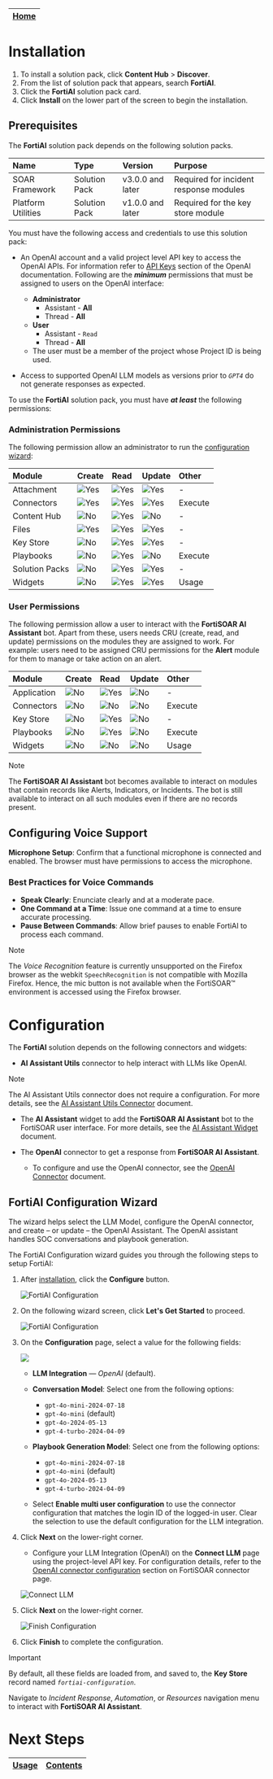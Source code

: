 |[Home](../README.md) |
|---------------------|

# Installation

1. To install a solution pack, click **Content Hub** > **Discover**.
2. From the list of solution pack that appears, search **FortiAI**.
3. Click the **FortiAI** solution pack card.
4. Click **Install** on the lower part of the screen to begin the installation.

## Prerequisites

The **FortiAI** solution pack depends on the following solution packs.

| Name               | Type          | Version          | Purpose                                |
|:-------------------|:--------------|:-----------------|:---------------------------------------|
| SOAR Framework     | Solution Pack | v3.0.0 and later | Required for incident response modules |
| Platform Utilities | Solution Pack | v1.0.0 and later | Required for the key store module      |

You must have the following access and credentials to use this solution pack:

- An OpenAI account and a valid project level API key to access the OpenAI APIs. For information refer to [API Keys](https://platform.openai.com/docs/api-reference/api-keys) section of the OpenAI documentation. Following are the **_minimum_** permissions that must be assigned to users on the OpenAI interface:
    - **Administrator**
        - Assistant - **All**
        - Thread - **All**
    - **User**
        - Assistant - `Read`
        - Thread - **All**
    - The user must be a member of the project whose Project ID is being used.

- Access to supported OpenAI LLM models as versions prior to *`GPT4`* do not generate responses as expected.

To use the **FortiAI** solution pack, you must have **_at least_** the following permissions:

### Administration Permissions

The following permission allow an administrator to run the [configuration wizard](#fortiai-configuration-wizard):

| Module         | Create                             | Read                               | Update                             | Other   |
|:---------------|:-----------------------------------|:-----------------------------------|:-----------------------------------|:--------|
| Attachment     | ![Yes](./res/icon-green-check.svg) | ![Yes](./res/icon-green-check.svg) | ![Yes](./res/icon-green-check.svg) | -       |
| Connectors     | ![Yes](./res/icon-green-check.svg) | ![Yes](./res/icon-green-check.svg) | ![Yes](./res/icon-green-check.svg) | Execute |
| Content Hub    | ![No](./res/icon-close.svg)        | ![Yes](./res/icon-green-check.svg) | ![No](./res/icon-close.svg)        | -       |
| Files          | ![Yes](./res/icon-green-check.svg) | ![Yes](./res/icon-green-check.svg) | ![Yes](./res/icon-green-check.svg) | -       |
| Key Store      | ![No](./res/icon-close.svg)        | ![Yes](./res/icon-green-check.svg) | ![Yes](./res/icon-green-check.svg) | -       |
| Playbooks      | ![No](./res/icon-close.svg)        | ![Yes](./res/icon-green-check.svg) | ![No](./res/icon-close.svg)        | Execute |
| Solution Packs | ![No](./res/icon-close.svg)        | ![Yes](./res/icon-green-check.svg) | ![Yes](./res/icon-green-check.svg) | -       |
| Widgets        | ![No](./res/icon-close.svg)        | ![Yes](./res/icon-green-check.svg) | ![Yes](./res/icon-green-check.svg) | Usage   |

### User Permissions

The following permission allow a user to interact with the **FortiSOAR AI Assistant** bot. Apart from these, users needs CRU (create, read, and update) permissions on the modules they are assigned to work. For example: users need to be assigned CRU permissions for the **Alert** module for them to manage or take action on an alert.

| Module      | Create                      | Read                               | Update                      | Other   |
|:------------|:----------------------------|:-----------------------------------|:----------------------------|:--------|
| Application | ![No](./res/icon-close.svg) | ![Yes](./res/icon-green-check.svg) | ![No](./res/icon-close.svg) | -       |
| Connectors  | ![No](./res/icon-close.svg) | ![No](./res/icon-close.svg)        | ![No](./res/icon-close.svg) | Execute |
| Key Store   | ![No](./res/icon-close.svg) | ![Yes](./res/icon-green-check.svg) | ![No](./res/icon-close.svg) | -       |
| Playbooks   | ![No](./res/icon-close.svg) | ![Yes](./res/icon-green-check.svg) | ![No](./res/icon-close.svg) | Execute |
| Widgets     | ![No](./res/icon-close.svg) | ![No](./res/icon-close.svg)        | ![No](./res/icon-close.svg) | Usage   |

>[!Note]
> The **FortiSOAR AI Assistant** bot becomes available to interact on modules that contain records like Alerts, Indicators, or Incidents. The bot is still available to interact on all such modules even if there are no records present.

## Configuring Voice Support

**Microphone Setup**: Confirm that a functional microphone is connected and enabled. The browser must have permissions to access the microphone.

### Best Practices for Voice Commands

- **Speak Clearly**: Enunciate clearly and at a moderate pace.
- **One Command at a Time**: Issue one command at a time to ensure accurate processing.
- **Pause Between Commands**: Allow brief pauses to enable FortiAI to process each command.

> [!Note]
> The *Voice Recognition* feature is currently unsupported on the Firefox browser as the webkit `SpeechRecognition` is not compatible with Mozilla Firefox. Hence, the mic button is not available when the FortiSOAR&trade; environment is accessed using the Firefox browser.

# Configuration

The **FortiAI** solution depends on the following connectors and widgets:

- **AI Assistant Utils** connector to help interact with LLMs like OpenAI.

>[!NOTE]
>The AI Assistant Utils connector does not require a configuration. For more details, see the [AI Assistant Utils Connector](https://docs.fortinet.com/fortisoar/connectors/ai-assitant-utils) document.

- The **AI Assistant** widget to add the **FortiSOAR AI Assistant** bot to the FortiSOAR user interface. For more details, see the [AI Assistant Widget](https://github.com/fortinet-fortisoar/widget-ai-assistant/blob/develop/README.md) document.

- The **OpenAI** connector to get a response from **FortiSOAR AI Assistant**.
    - To configure and use the OpenAI connector, see the [OpenAI Connector](https://docs.fortinet.com/fortisoar/connectors/openai) document.

## FortiAI Configuration Wizard

The wizard helps select the LLM Model, configure the OpenAI connector, and create &ndash; or update &ndash; the OpenAI Assistant. The OpenAI assistant handles SOC conversations and playbook generation.

The FortiAI Configuration wizard guides you through the following steps to setup FortiAI:

1. After [installation](#installation), click the **Configure** button.

    ![FortiAI Configuration](./res/configure-button.png)

2.  On the following wizard screen, click **Let's Get Started** to proceed.

    ![FortiAI Configuration](./res/config-wizard-00.png)

3. On the **Configuration** page, select a value for the following fields:

    ![](./res/config-wizard-01.png)

    - **LLM Integration** &mdash; *OpenAI* (default).
    - **Conversation Model**: Select one from the following options:

        - `gpt-4o-mini-2024-07-18`
        - `gpt-4o-mini` (default)
        - `gpt-4o-2024-05-13`
        - `gpt-4-turbo-2024-04-09`

    - **Playbook Generation Model**: Select one from the following options:

        - `gpt-4o-mini-2024-07-18`
        - `gpt-4o-mini` (default)
        - `gpt-4o-2024-05-13`
        - `gpt-4-turbo-2024-04-09`

    -  Select **Enable multi user configuration** to use the connector configuration that matches the login ID of the logged-in user. Clear the selection to use the default configuration for the LLM integration.

4. Click **Next** on the lower-right corner.

    - Configure your LLM Integration (OpenAI) on the **Connect LLM** page using the project-level API key. For configuration details, refer to the [OpenAI connector configuration](https://docs.fortinet.com/fortisoar/connectors/openai) section on FortiSOAR connector page.

    ![Connect LLM](./res/config-wizard-02.png)

5. Click **Next** on the lower-right corner.

    ![Finish Configuration](./res/config-wizard-03.png)

6. Click **Finish** to complete the configuration.

> [!IMPORTANT]  
> By default, all these fields are loaded from, and saved to, the **Key Store** record named *`fortiai-configuration`*.

Navigate to *Incident Response*, *Automation*, or *Resources* navigation menu to interact with **FortiSOAR AI Assistant**.

# Next Steps
| [Usage](./usage.md) | [Contents](./contents.md) |
|---------------------|---------------------------|
